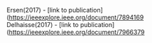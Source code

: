 Ersen(2017) - [link to publication](https://ieeexplore.ieee.org/document/7894169<br />
Delhaisse(2017) - [link to publication](https://ieeexplore.ieee.org/document/7966379<br />
